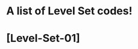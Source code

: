 # A list of Level Set codes!
# [Level-Set-01]
[](https://github.com/decouples/Awesome-LevelSet/blob/master/Level-Set-01/images/lps.JPG)
